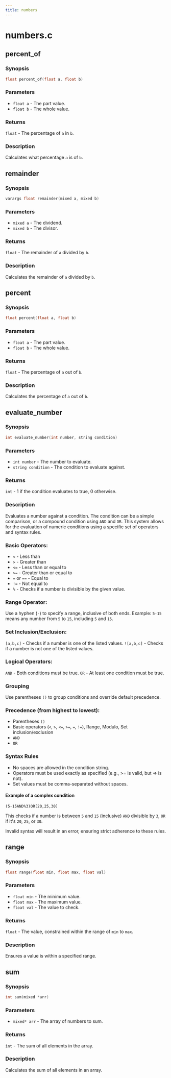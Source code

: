```yaml
---
title: numbers
---
```

# numbers.c

## percent_of

### Synopsis

```c
float percent_of(float a, float b)
```

### Parameters

* `float a` - The part value.
* `float b` - The whole value.

### Returns

`float` - The percentage of `a` in `b`.

### Description

Calculates what percentage `a` is of `b`.

## remainder

### Synopsis

```c
varargs float remainder(mixed a, mixed b)
```

### Parameters

* `mixed a` - The dividend.
* `mixed b` - The divisor.

### Returns

`float` - The remainder of `a` divided by `b`.

### Description

Calculates the remainder of `a` divided by `b`.

## percent

### Synopsis

```c
float percent(float a, float b)
```

### Parameters

* `float a` - The part value.
* `float b` - The whole value.

### Returns

`float` - The percentage of `a` out of `b`.

### Description

Calculates the percentage of `a` out of `b`.

## evaluate_number

### Synopsis

```c
int evaluate_number(int number, string condition)
```

### Parameters

* `int number` - The number to evaluate.
* `string condition` - The condition to evaluate against.

### Returns

`int` - 1 if the condition evaluates to true, 0 otherwise.

### Description

Evaluates a number against a condition. The condition can be a
simple comparison, or a compound condition using `AND` and `OR`.
This system allows for the evaluation of numeric conditions
using a specific set of operators and syntax rules.

### Basic Operators:

* `<` - Less than
* `>` - Greater than
* `<=` - Less than or equal to
* `>=` - Greater than or equal to
* `=` or `==` - Equal to
* `!=` - Not equal to
* `%` - Checks if a number is divisible by the given value.

### Range Operator:

Use a hyphen (`-`) to specify a range, inclusive of both ends.
Example: `5-15` means any number from `5` to `15`, including
`5` and `15`.

### Set Inclusion/Exclusion:

`[a,b,c]` - Checks if a number is one of the listed values.
`![a,b,c]` - Checks if a number is not one of the listed values.

### Logical Operators:

`AND` - Both conditions must be true.
`OR` - At least one condition must be true.

### Grouping

Use parentheses `()` to group conditions and override default
precedence.

### Precedence (from highest to lowest):

* Parentheses `()`
* Basic operators (`<`, `>`, `<=`, `>=`, `=`, `!=`), Range,
Modulo, Set inclusion/exclusion
* `AND`
* `OR`

### Syntax Rules

* No spaces are allowed in the condition string.
* Operators must be used exactly as specified (e.g., >= is
valid, but => is not).
* Set values must be comma-separated without spaces.

#### Example of a complex condition

`(5-15AND%3)OR[20,25,30]`

This checks if a number is between `5` and `15` (inclusive) `AND`
divisible by `3`, `OR` if it's `20`, `25`, or `30`.

Invalid syntax will result in an error, ensuring strict
adherence to these rules.

## range

### Synopsis

```c
float range(float min, float max, float val)
```

### Parameters

* `float min` - The minimum value.
* `float max` - The maximum value.
* `float val` - The value to check.

### Returns

`float` - The value, constrained within the range of `min` to `max`.

### Description

Ensures a value is within a specified range.

## sum

### Synopsis

```c
int sum(mixed *arr)
```

### Parameters

* `mixed* arr` - The array of numbers to sum.

### Returns

`int` - The sum of all elements in the array.

### Description

Calculates the sum of all elements in an array.


